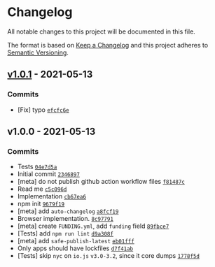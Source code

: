 # Changelog

All notable changes to this project will be documented in this file.

The format is based on [Keep a Changelog](https://keepachangelog.com/en/1.0.0/)
and this project adheres to [Semantic Versioning](https://semver.org/spec/v2.0.0.html).

## [v1.0.1](https://github.com/inspect-js/has-dynamic-import/compare/v1.0.0...v1.0.1) - 2021-05-13

### Commits

- [Fix] typo [`efcfc6e`](https://github.com/inspect-js/has-dynamic-import/commit/efcfc6ea041db51d76f45002bd49513cf8252bea)

## v1.0.0 - 2021-05-13

### Commits

- Tests [`04e7d5a`](https://github.com/inspect-js/has-dynamic-import/commit/04e7d5a7e6bae48fc47b4c383f7d353ceab31ce3)
- Initial commit [`2346897`](https://github.com/inspect-js/has-dynamic-import/commit/234689702a12c0eb552693a3fcaa670278054703)
- [meta] do not publish github action workflow files [`f81487c`](https://github.com/inspect-js/has-dynamic-import/commit/f81487ce5c70407bff2aa15f7ebb291bb988de0f)
- Read me [`c5c096d`](https://github.com/inspect-js/has-dynamic-import/commit/c5c096deb76910954ead5c7b200ae55d66829d77)
- Implementation [`cb67ea6`](https://github.com/inspect-js/has-dynamic-import/commit/cb67ea6de3234bc19d5929315f3591b7599746c9)
- npm init [`9679f19`](https://github.com/inspect-js/has-dynamic-import/commit/9679f19a83dda19219c5f37c94673a937ace873b)
- [meta] add `auto-changelog` [`a8fcf19`](https://github.com/inspect-js/has-dynamic-import/commit/a8fcf19f0810f49f8c5152c7d8721cb8163c7c6d)
- Browser implementation. [`8c97791`](https://github.com/inspect-js/has-dynamic-import/commit/8c977914093b144a1d1f8e7cf1679f7e1b7b552b)
- [meta] create `FUNDING.yml`, add `funding` field [`89fbce7`](https://github.com/inspect-js/has-dynamic-import/commit/89fbce7387166451156dfb5ad4f591791346c349)
- [Tests] add `npm run lint` [`d9a308f`](https://github.com/inspect-js/has-dynamic-import/commit/d9a308f13ece4d5f89ebfbfa879ed6f19d5067e8)
- [meta] add `safe-publish-latest` [`eb01fff`](https://github.com/inspect-js/has-dynamic-import/commit/eb01fff88f3b2929e3c3b956ed5763d7495b913d)
- Only apps should have lockfiles [`d7f41ab`](https://github.com/inspect-js/has-dynamic-import/commit/d7f41ab00ae113fdd02a21287ddbf33602da5e93)
- [Tests] skip `nyc` on `io.js` `v3.0-3.2`, since it core dumps [`1778f5d`](https://github.com/inspect-js/has-dynamic-import/commit/1778f5d500855118e06adc9b5ccc12e382055218)
